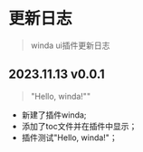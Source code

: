 # 更新日志

> winda ui插件更新日志




## 2023.11.13 v0.0.1 

> "Hello, winda!""


- 新建了插件winda;
- 添加了toc文件并在插件中显示；
- 插件测试"Hello, winda!"；




